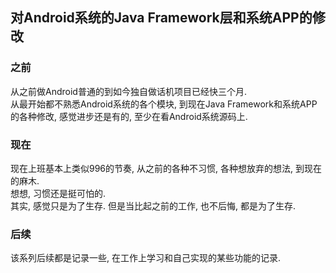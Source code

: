 ## 对Android系统的Java Framework层和系统APP的修改

### 之前
从之前做Android普通的到如今独自做话机项目已经快三个月.   
从最开始都不熟悉Android系统的各个模块, 到现在Java Framework和系统APP的各种修改, 感觉进步还是有的, 至少在看Android系统源码上.

### 现在
现在上班基本上类似996的节奏, 从之前的各种不习惯, 各种想放弃的想法, 到现在的麻木.  
想想, 习惯还是挺可怕的.  
其实, 感觉只是为了生存. 但是当比起之前的工作, 也不后悔, 都是为了生存.

### 后续
该系列后续都是记录一些, 在工作上学习和自己实现的某些功能的记录.
   
